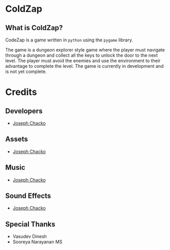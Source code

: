 # ColdZap
##  What is ColdZap?
CodeZap is a game written in `python` using the `pygame` library.  


The game is a dungeon explorer style game where the player must navigate through a dungeon and collect all
the keys to unlock the door to the next level. The player must avoid the enemies and use the environment to
their advantage to complete the level. The game is currently in development and is not yet complete.

# Credits
## Developers
- [Joseph Chacko](https://github.com/CrystallineXXII)

## Assets
- [Joseph Chacko](https://github.com/CrystallineXXII)

## Music
- [Joseph Chacko](https://github.com/CrystallineXXII)

## Sound Effects
- [Joseph Chacko](https://github.com/CrystallineXXII)

## Special Thanks
- Vasudev Dinesh
- Sooreya Narayanan MS